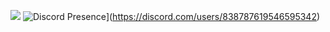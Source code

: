 ![](https://komarev.com/ghpvc/?username=jkud&color=blueviolet)
![Discord Presence](https://lanyard.cnrad.dev/api/:id)](https://discord.com/users/838787619546595342)
